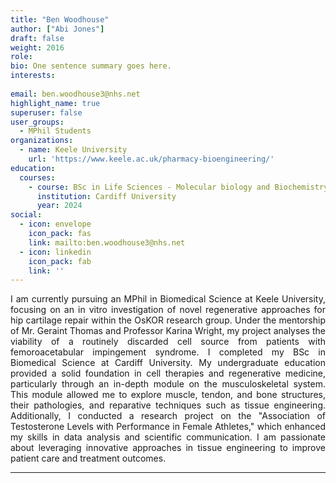```yaml
---
title: "Ben Woodhouse"
author: ["Abi Jones"]
draft: false
weight: 2016
role:
bio: One sentence summary goes here.
interests:
  
email: ben.woodhouse3@nhs.net
highlight_name: true
superuser: false
user_groups:
  - MPhil Students
organizations:
  - name: Keele University
    url: 'https://www.keele.ac.uk/pharmacy-bioengineering/'
education:
  courses:
    - course: BSc in Life Sciences - Molecular biology and Biochemistry
      institution: Cardiff University
      year: 2024
social:
  - icon: envelope
    icon_pack: fas
    link: mailto:ben.woodhouse3@nhs.net
  - icon: linkedin
    icon_pack: fab
    link: ''
---
```

<style>
body {
text-align: justify}
</style>

I am currently pursuing an MPhil in Biomedical Science at Keele University, focusing on an in vitro investigation of novel regenerative approaches for hip cartilage repair within the OsKOR research group. Under the mentorship of Mr. Geraint Thomas and Professor Karina Wright, my project analyses the viability of a routinely discarded cell source from patients with femoroacetabular impingement syndrome.
I completed my BSc in Biomedical Science at Cardiff University. My undergraduate education provided a solid foundation in cell therapies and regenerative medicine, particularly through an in-depth module on the musculoskeletal system. This module allowed me to explore muscle, tendon, and bone structures, their pathologies, and reparative techniques such as tissue engineering. Additionally, I conducted a research project on the "Association of Testosterone Levels with Performance in Female Athletes," which enhanced my skills in data analysis and scientific communication. I am passionate about leveraging innovative approaches in tissue engineering to improve patient care and treatment outcomes.

---
